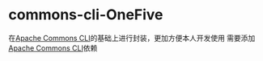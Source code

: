 # commons-cli-OneFive
在[Apache Commons CLI](https://mvnrepository.com/artifact/commons-cli/commons-cli/1.5.0)的基础上进行封装，更加方便本人开发使用
需要添加[Apache Commons CLI](https://mvnrepository.com/artifact/commons-cli/commons-cli/1.5.0)依赖

